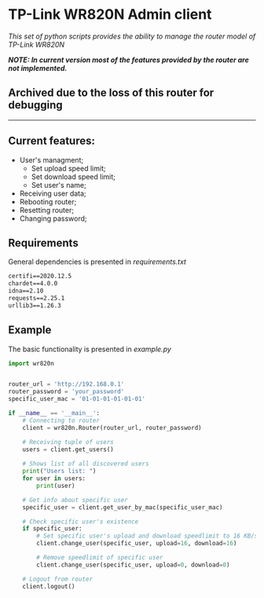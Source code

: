 # TP-Link WR820N Admin client
*This set of python scripts provides the ability to manage the router model of TP-Link WR820N*

***NOTE: In current version most of the features provided by the router are not implemented.***
## Archived due to the loss of this router for debugging

***
## Current features: 
- User's managment;
    - Set upload speed limit;
    - Set download speed limit;
    - Set user's name;
- Receiving user data;
- Rebooting router;
- Resetting router;
- Changing password;

## Requirements 
General dependencies is presented in *requirements.txt*
```txt
certifi==2020.12.5
chardet==4.0.0
idna==2.10
requests==2.25.1
urllib3==1.26.3
```
## Example
The basic functionality is presented in *example.py*
```py
import wr820n


router_url = 'http://192.168.0.1'
router_password = 'your_password'
specific_user_mac = '01-01-01-01-01-01'

if __name__ == '__main__':
    # Connecting to router
    client = wr820n.Router(router_url, router_password)

    # Receiving tuple of users
    users = client.get_users()
    
    # Shows list of all discovered users
    print("Users list: ")
    for user in users:
        print(user)

    # Get info about specific user
    specific_user = client.get_user_by_mac(specific_user_mac)

    # Check specific user's existence 
    if specific_user:
        # Set specific user's upload and download speedlimit to 16 KB/s
        client.change_user(specific_user, upload=16, download=16)

        # Remove speedlimit of specific user
        client.change_user(specific_user, upload=0, download=0)

    # Logout from router
    client.logout()
```
